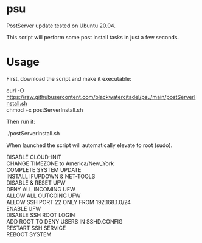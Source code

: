 # psu

PostServer update tested on Ubuntu 20.04.

This script will perform some post install tasks in just a few seconds.

# Usage
First, download the script and make it executable:

curl -O https://raw.githubusercontent.com/blackwatercitadel/psu/main/postServerInstall.sh</br>
chmod +x postServerInstall.sh

Then run it:

./postServerInstall.sh

When launched the script will automatically elevate to root (sudo).

DISABLE CLOUD-INIT</br>
CHANGE TIMEZONE to America/New_York</br>
COMPLETE SYSTEM UPDATE</br>
INSTALL IFUPDOWN & NET-TOOLS</br>
DISABLE & RESET UFW</br>
DENY ALL INCOMING UFW</br>
ALLOW ALL OUTGOING UFW</br>
ALLOW SSH PORT 22 ONLY FROM 192.168.1.0/24</br>
ENABLE UFW</br>
DISABLE SSH ROOT LOGIN</br>
ADD ROOT TO DENY USERS IN SSHD.CONFIG</br>
RESTART SSH SERVICE</br>
REBOOT SYSTEM
